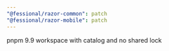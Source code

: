 ```yaml
---
"@fessional/razor-common": patch
"@fessional/razor-mobile": patch
---
```


pnpm 9.9 workspace with catalog and no shared lock
